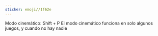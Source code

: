 ```yaml
---
sticker: emoji//1f62e
---
```

Modo cinemático: Shift + P
El modo cinemático funciona en solo algunos juegos, y cuando no hay nadie